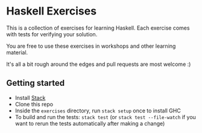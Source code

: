 # Haskell Exercises
This is a collection of exercises for learning Haskell. Each exercise comes with tests for verifying your solution.

You are free to use these exercises in workshops and other learning material.

It's all a bit rough around the edges and pull requests are most welcome :)

## Getting started
* Install [Stack](https://github.com/commercialhaskell/stack)
* Clone this repo
* Inside the `exercises` directory, run `stack setup` once to install GHC
* To build and run the tests: `stack test` (or `stack test --file-watch` if you want to rerun the tests automatically after making a change)
